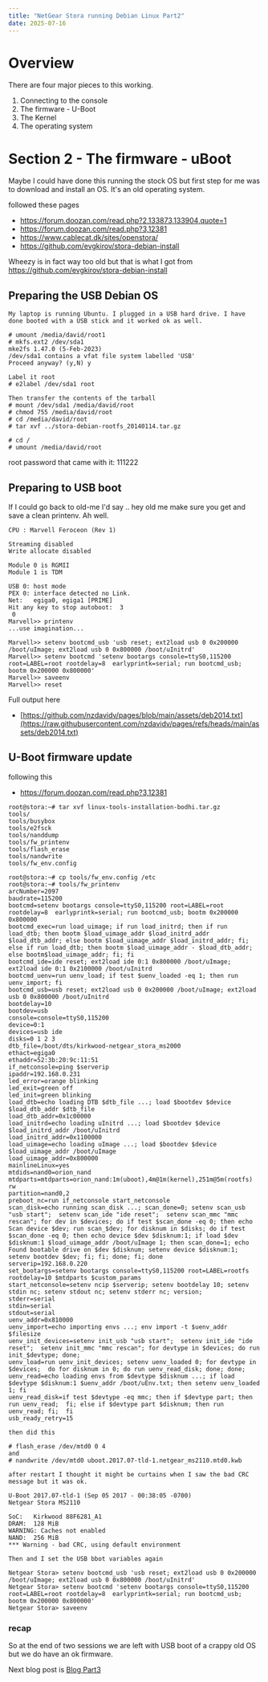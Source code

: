 ```yaml
---
title: "NetGear Stora running Debian Linux Part2"
date: 2025-07-16
---
```

# Overview
There are four major pieces to this working.
1. Connecting to the console
2. The firmware - U-Boot
3. The Kernel
4. The operating system

# Section 2 - The firmware - uBoot

Maybe I could have done this running the stock OS but first step for me was to download and install an OS.
It's an old operating system.

followed these pages 
- <a>https://forum.doozan.com/read.php?2,133873,133904,quote=1</a>
- <a>https://forum.doozan.com/read.php?3,12381</a>
- <a>https://www.cablecat.dk/sites/openstora/<a>
- <a>https://github.com/evgkirov/stora-debian-install<a>

Wheezy is in fact way too old but that is what I got from https://github.com/evgkirov/stora-debian-install

## Preparing the USB Debian OS

```
My laptop is running Ubuntu. I plugged in a USB hard drive. I have done booted with a USB stick and it worked ok as well.

# umount /media/david/root1
# mkfs.ext2 /dev/sda1
mke2fs 1.47.0 (5-Feb-2023)
/dev/sda1 contains a vfat file system labelled 'USB'
Proceed anyway? (y,N) y

Label it root
# e2label /dev/sda1 root

Then transfer the contents of the tarball
# mount /dev/sda1 /media/david/root
# chmod 755 /media/david/root
# cd /media/david/root
# tar xvf ../stora-debian-rootfs_20140114.tar.gz

# cd /
# umount /media/david/root
```
root password that came with it: 111222

## Preparing to USB boot
If I could go back to old-me I'd say .. hey old me make sure you get and save a clean printenv.
Ah well.

```
CPU : Marvell Feroceon (Rev 1)

Streaming disabled 
Write allocate disabled

Module 0 is RGMII
Module 1 is TDM

USB 0: host mode
PEX 0: interface detected no Link.
Net:   egiga0, egiga1 [PRIME]
Hit any key to stop autoboot:  3 
 0 
Marvell>> printenv
...use imagination...

Marvell>> setenv bootcmd_usb 'usb reset; ext2load usb 0 0x200000 /boot/uImage; ext2load usb 0 0x800000 /boot/uInitrd'
Marvell>> setenv bootcmd 'setenv bootargs console=ttyS0,115200 root=LABEL=root rootdelay=8  earlyprintk=serial; run bootcmd_usb; bootm 0x200000 0x800000'
Marvell>> saveenv
Marvell>> reset

```
Full output here
- [https://github.com/nzdavidv/pages/blob/main/assets/deb2014.txt](https://raw.githubusercontent.com/nzdavidv/pages/refs/heads/main/assets/deb2014.txt)

## U-Boot firmware update

following this
- <a>https://forum.doozan.com/read.php?3,12381</a>

```
root@stora:~# tar xvf linux-tools-installation-bodhi.tar.gz 
tools/
tools/busybox
tools/e2fsck
tools/nanddump
tools/fw_printenv
tools/flash_erase
tools/nandwrite
tools/fw_env.config

root@stora:~# cp tools/fw_env.config /etc
root@stora:~# tools/fw_printenv 
arcNumber=2097
baudrate=115200
bootcmd=setenv bootargs console=ttyS0,115200 root=LABEL=root rootdelay=8  earlyprintk=serial; run bootcmd_usb; bootm 0x200000 0x800000
bootcmd_exec=run load_uimage; if run load_initrd; then if run load_dtb; then bootm $load_uimage_addr $load_initrd_addr $load_dtb_addr; else bootm $load_uimage_addr $load_initrd_addr; fi; else if run load_dtb; then bootm $load_uimage_addr - $load_dtb_addr; else bootm$load_uimage_addr; fi; fi
bootcmd_ide=ide reset; ext2load ide 0:1 0x800000 /boot/uImage; ext2load ide 0:1 0x2100000 /boot/uInitrd
bootcmd_uenv=run uenv_load; if test $uenv_loaded -eq 1; then run uenv_import; fi
bootcmd_usb=usb reset; ext2load usb 0 0x200000 /boot/uImage; ext2load usb 0 0x800000 /boot/uInitrd
bootdelay=10
bootdev=usb
console=console=ttyS0,115200
device=0:1
devices=usb ide
disks=0 1 2 3
dtb_file=/boot/dts/kirkwood-netgear_stora_ms2000
ethact=egiga0
ethaddr=52:3b:20:9c:11:51
if_netconsole=ping $serverip
ipaddr=192.168.0.231
led_error=orange blinking
led_exit=green off
led_init=green blinking
load_dtb=echo loading DTB $dtb_file ...; load $bootdev $device $load_dtb_addr $dtb_file
load_dtb_addr=0x1c00000
load_initrd=echo loading uInitrd ...; load $bootdev $device $load_initrd_addr /boot/uInitrd
load_initrd_addr=0x1100000
load_uimage=echo loading uImage ...; load $bootdev $device $load_uimage_addr /boot/uImage
load_uimage_addr=0x800000
mainlineLinux=yes
mtdids=nand0=orion_nand
mtdparts=mtdparts=orion_nand:1m(uboot),4m@1m(kernel),251m@5m(rootfs) rw
partition=nand0,2
preboot_nc=run if_netconsole start_netconsole
scan_disk=echo running scan_disk ...; scan_done=0; setenv scan_usb "usb start";  setenv scan_ide "ide reset";  setenv scan_mmc "mmc rescan"; for dev in $devices; do if test $scan_done -eq 0; then echo Scan device $dev; run scan_$dev; for disknum in $disks; do if test $scan_done -eq 0; then echo device $dev $disknum:1; if load $dev $disknum:1 $load_uimage_addr /boot/uImage 1; then scan_done=1; echo Found bootable drive on $dev $disknum; setenv device $disknum:1; setenv bootdev $dev; fi; fi; done; fi; done
serverip=192.168.0.220
set_bootargs=setenv bootargs console=ttyS0,115200 root=LABEL=rootfs rootdelay=10 $mtdparts $custom_params
start_netconsole=setenv ncip $serverip; setenv bootdelay 10; setenv stdin nc; setenv stdout nc; setenv stderr nc; version;
stderr=serial
stdin=serial
stdout=serial
uenv_addr=0x810000
uenv_import=echo importing envs ...; env import -t $uenv_addr $filesize
uenv_init_devices=setenv init_usb "usb start";  setenv init_ide "ide reset";  setenv init_mmc "mmc rescan"; for devtype in $devices; do run init_$devtype; done;
uenv_load=run uenv_init_devices; setenv uenv_loaded 0; for devtype in $devices;  do for disknum in 0; do run uenv_read_disk; done; done;
uenv_read=echo loading envs from $devtype $disknum ...; if load $devtype $disknum:1 $uenv_addr /boot/uEnv.txt; then setenv uenv_loaded 1; fi
uenv_read_disk=if test $devtype -eq mmc; then if $devtype part; then run uenv_read;  fi; else if $devtype part $disknum; then run uenv_read; fi;  fi
usb_ready_retry=15

then did this

# flash_erase /dev/mtd0 0 4
and
# nandwrite /dev/mtd0 uboot.2017.07-tld-1.netgear_ms2110.mtd0.kwb

after restart I thought it might be curtains when I saw the bad CRC message but it was ok.

U-Boot 2017.07-tld-1 (Sep 05 2017 - 00:38:05 -0700)                                                              
Netgear Stora MS2110                                                                                             
                                                                                                                 
SoC:   Kirkwood 88F6281_A1                                                                                       
DRAM:  128 MiB                                                                                                   
WARNING: Caches not enabled                                                                                      
NAND:  256 MiB                                                                                                   
*** Warning - bad CRC, using default environment                                                                 
                                                   
Then and I set the USB bbot variables again
                                                                              
Netgear Stora> setenv bootcmd_usb 'usb reset; ext2load usb 0 0x200000 /boot/uImage; ext2load usb 0 0x800000 /boot/uInitrd'
Netgear Stora> setenv bootcmd 'setenv bootargs console=ttyS0,115200 root=LABEL=root rootdelay=8  earlyprintk=serial; run bootcmd_usb; bootm 0x200000 0x800000'
Netgear Stora> saveenv   

```
### recap
So at the end of two sessions we are left with USB boot of a crappy old OS but we do have an ok firmware.

Next blog post is <a href="StoraLinux3.html">Blog Part3</a>
